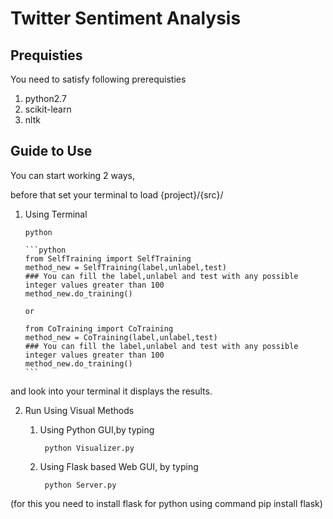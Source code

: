 # Twitter Sentiment Analysis 

## Prequisties
You need to satisfy following prerequisties
 1. python2.7
 2. scikit-learn
 3. nltk
 
## Guide to Use
You can start working 2 ways,
 
 before that set your terminal to load {project}/{src}/
 1. Using Terminal
 
        python
        
        ```python
        from SelfTraining import SelfTraining
        method_new = SelfTraining(label,unlabel,test)
        ### You can fill the label,unlabel and test with any possible integer values greater than 100
        method_new.do_training()
        
        or
        
        from CoTraining import CoTraining
        method_new = CoTraining(label,unlabel,test)
        ### You can fill the label,unlabel and test with any possible integer values greater than 100
        method_new.do_training()
        ```
and look into your terminal it displays the results.

  2. Run Using Visual Methods
  
        1. Using Python GUI,by typing 
        
                python Visualizer.py
        2. Using Flask based Web GUI, by typing 
        
                python Server.py 
            
   (for this you need to install flask for python using command pip install flask)
